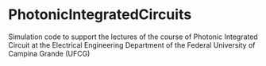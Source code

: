 # PhotonicIntegratedCircuits
Simulation code to support the lectures of the course of Photonic Integrated Circuit at the Electrical Engineering Department of the Federal University of Campina Grande (UFCG)
